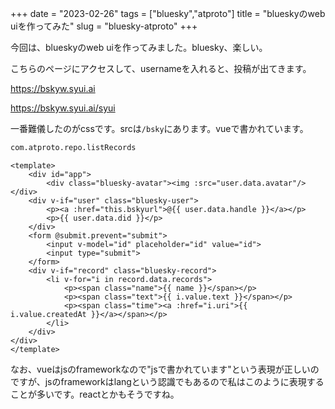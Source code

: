 +++
date = "2023-02-26"
tags = ["bluesky","atproto"]
title = "blueskyのweb uiを作ってみた"
slug = "bluesky-atproto"
+++

今回は、blueskyのweb uiを作ってみました。bluesky、楽しい。

こちらのページにアクセスして、usernameを入れると、投稿が出てきます。

https://bskyw.syui.ai

https://bskyw.syui.ai/syui

一番難儀したのがcssです。srcは`/bsky`にあります。vueで書かれています。

```sh
com.atproto.repo.listRecords
```

```html:src/App.vue
<template>
	<div id="app">
		<div class="bluesky-avatar"><img :src="user.data.avatar"/></div>
	<div v-if="user" class="bluesky-user">
		<p><a :href="this.bskyurl">@{{ user.data.handle }}</a></p>
		<p>{{ user.data.did }}</p>
	</div>
	<form @submit.prevent="submit">
		<input v-model="id" placeholder="id" value="id">
		<input type="submit">
	</form> 
	<div v-if="record" class="bluesky-record">
		<li v-for="i in record.data.records">
			<p><span class="name">{{ name }}</span></p>
			<p><span class="text">{{ i.value.text }}</span></p>
			<p><span class="time"><a :href="i.uri">{{ i.value.createdAt }}</a></span></p>
		</li>
	</div>
</div>
</template>
```

なお、vueはjsのframeworkなので"jsで書かれています"という表現が正しいのですが、jsのframeworkはlangという認識でもあるので私はこのように表現することが多いです。reactとかもそうですね。

